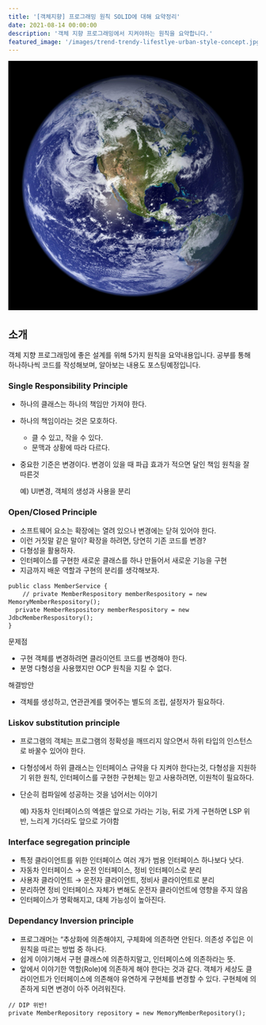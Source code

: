 ```yaml
---
title: '[객체지향] 프로그래밍 원칙 SOLID에 대해 요약정리'
date: 2021-08-14 00:00:00
description: '객체 지향 프로그래밍에서 지켜야하는 원칙을 요약합니다.'
featured_image: '/images/trend-trendy-lifestlye-urban-style-concept.jpg'
---
```


![](/images/earth-gf8287310f_1920.jpg)


## 소개
객체 지향 프로그래밍에 좋은 설계를 위해 5가지 원칙을 요약내용입니다. 공부를 통해 하나하나씩 코드를 작성해보며, 알아보는 내용도 포스팅예정입니다.

### Single Responsibility Principle

- 하나의 클래스는 하나의 책임만 가져야 한다.
- 하나의 책임이라는 것은 모호하다.
    - 클 수 있고, 작을 수 있다.
    - 문맥과 상황에 따라 다르다.
- 중요한 기준은 변경이다. 변경이 있을 때 파급 효과가 적으면 달인 책임 원칙을 잘 따른것
    
    예) UI변경, 객체의 생성과 사용을 분리
    

### Open/Closed Principle

- 소프트웨어 요소는 확장에는 열려 있으나 변경에는 닫혀 있어야 한다.
- 이런 거짓말 같은 말이? 확장을 하려면, 당연히 기존 코드를 변경?
- 다형성을 활용하자.
- 인터페이스를 구현한 새로운 클래스를 하나 만들어서 새로운 기능을 구현
- 지금까지 배운 역할과 구현의 분리를 생각해보자.

```
public class MemberService {
	// private MemberRespository memberRespository = new MemoryMemberRespository();
  private MemberRespository memberRespository = new JdbcMemberRespository();
}
```

문제점

- 구현 객체를 변경하려면 클라이언트 코드를 변경해야 한다.
- 분명 다형성을 사용했지만 OCP 원칙을 지킬 수 없다.

해결방안

- 객체를 생성하고, 연관관계를 맺어주는 별도의 조립, 설정자가 필요하다.

### Liskov substitution principle

- 프로그램의 객체는 프로그램의 정확성을 깨뜨리지 않으면서 하위 타입의 인스턴스로 바꿀수 있어야 한다.
- 다형성에서 하위 클래스는 인터페이스 규약을 다 지켜야 한다는것, 다형성을 지원하기 위한 원칙, 인터페이스를 구현한 구현체는 믿고 사용하려면, 이원척이 필요하다.
- 단순히 컴파일에 성공하는 것을 넘어서는 이야기
    
    예) 자동차 인터페이스의 엑셀은 앞으로 가라는 기능, 뒤로 가게 구현하면 LSP 위반, 느리게 가더라도 앞으로 가야함
    

### Interface segregation principle

- 특정 클라이언트를 위한 인터페이스 여러 개가 범용 인터페이스 하나보다 낫다.
- 자동차 인터페이스 → 운전 인터페이스, 정비 인터페이스로 분리
- 사용자 클라이언트 → 운전자 클라이언트, 정비사 클라이언트로 분리
- 분리하면 정비 인터페이스 자체가 변해도 운전자 클라이언트에 영향을 주지 않음
- 인터페이스가 명확해지고, 대체 가능성이 높아진다.

### Dependancy Inversion principle

- 프로그래머는 “추상화에 의존해야지, 구체화에 의존하면 안된다. 의존성 주입은 이 원칙을 따르는 방법 중 하나다.
- 쉽게 이야기해서 구현 클래스에 의존하지말고, 인터페이스에 의존하라는 뜻.
- 앞에서 이야기한 역할(Role)에 의존하게 해야 한다는 것과 같다. 객체가 세상도 클라이언트가 인터페이스에 의존해야 유연하게 구현체를 변경할 수 있다. 구현체에 의존하게 되면 변경이 아주 어려워진다.

```
// DIP 위반!
private MemberRepository repository = new MemoryMemberRepository();
```
